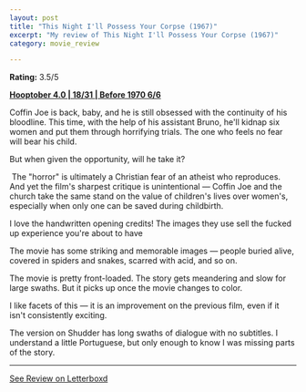 ```yaml
---
layout: post
title: "This Night I'll Possess Your Corpse (1967)"
excerpt: "My review of This Night I'll Possess Your Corpse (1967)"
category: movie_review

---
```


**Rating:** 3.5/5

<b><a href="https://boxd.it/pRNg0/detail" title="Hooptober 4.0 | 18/31 | Before 1970 6/6">Hooptober 4.0 | 18/31 | Before 1970 6/6</a></b>

Coffin Joe is back, baby, and he is still obsessed with the continuity of his bloodline. This time, with the help of his assistant Bruno, he'll kidnap six women and put them through horrifying trials. The one who feels no fear will bear his child.

But when given the opportunity, will he take it?

 The "horror" is ultimately a Christian fear of an atheist who reproduces. And yet the film's sharpest critique is unintentional — Coffin Joe and the church take the same stand on the value of children's lives over women's, especially when only one can be saved during childbirth.

I love the handwritten opening credits! The images they use sell the fucked up experience you're about to have

The movie has some striking and memorable images — people buried alive, covered in spiders and snakes, scarred with acid, and so on.

The movie is pretty front-loaded. The story gets meandering and slow for large swaths. But it picks up once the movie changes to color.

I like facets of this — it is an improvement on the previous film, even if it isn't consistently exciting.

The version on Shudder has long swaths of dialogue with no subtitles. I understand a little Portuguese, but only enough to know I was missing parts of the story.

<hr>

[See Review on Letterboxd](https://boxd.it/6uWeTD)
